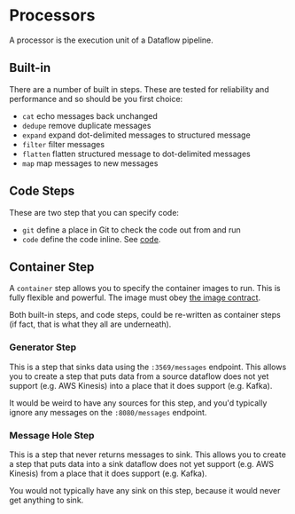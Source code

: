 # Processors

A processor is the execution unit of a Dataflow pipeline.

## Built-in 

There are a number of built in steps. These are tested for reliability and performance and so should be you first
choice:

* `cat` echo messages back unchanged
* `dedupe` remove duplicate messages
* `expand` expand dot-delimited messages to structured message
* `filter` filter messages
* `flatten` flatten structured message to dot-delimited messages
* `map` map messages to new messages

## Code Steps

These are two step that you can specify code:

* `git` define a place in Git to check the code out from and run
* `code` define the code inline. See [code](CODE.md).

## Container Step

A `container` step allows you to specify the container images to run. This is fully flexible and powerful. The image
must obey [the image contract](IMAGE_CONTRACT.md).

Both built-in steps, and code steps, could be re-written as container steps (if fact, that is what they all are
underneath).

### Generator Step

This is a step that sinks data using the `:3569/messages` endpoint. This allows you to create a step that puts data from
a source dataflow does not yet support (e.g. AWS Kinesis) into a place that it does support (e.g. Kafka).

It would be weird to have any sources for this step, and you'd typically ignore any messages on the `:8080/messages`
endpoint.

### Message Hole Step

This is a step that never returns messages to sink. This allows you to create a step that puts data into a sink dataflow
does not yet support (e.g. AWS Kinesis) from a place that it does support (e.g. Kafka).

You would not typically have any sink on this step, because it would never get anything to sink.
